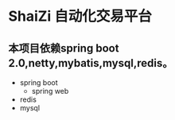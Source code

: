# ShaiZi 自动化交易平台

## 本项目依赖spring boot 2.0,netty,mybatis,mysql,redis。

- spring boot
    - spring web
- redis
- mysql

